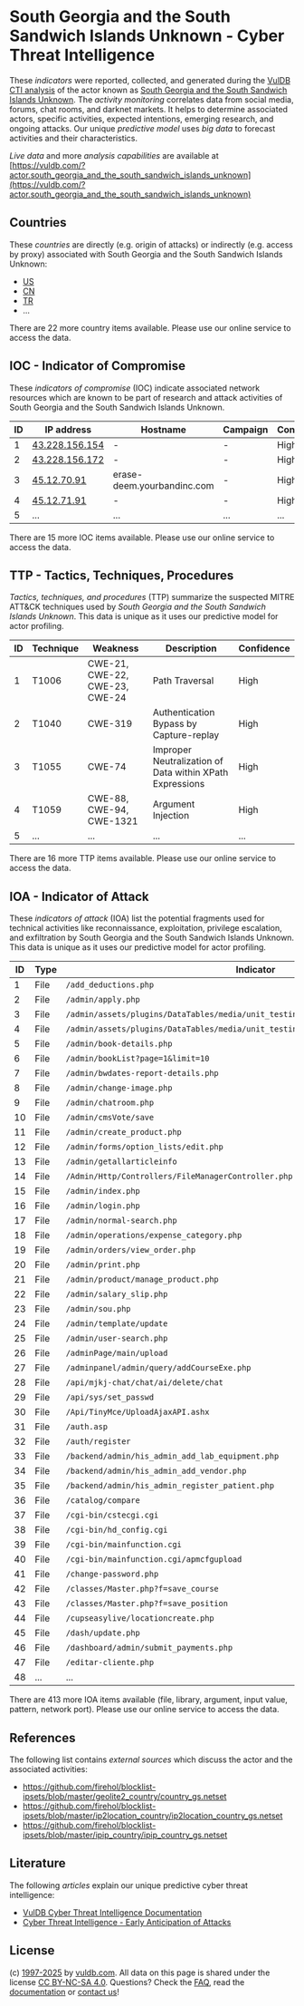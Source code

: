 # South Georgia and the South Sandwich Islands Unknown - Cyber Threat Intelligence

These _indicators_ were reported, collected, and generated during the [VulDB CTI analysis](https://vuldb.com/?kb.cti) of the actor known as [South Georgia and the South Sandwich Islands Unknown](https://vuldb.com/?actor.south_georgia_and_the_south_sandwich_islands_unknown). The _activity monitoring_ correlates data from social media, forums, chat rooms, and darknet markets. It helps to determine associated actors, specific activities, expected intentions, emerging research, and ongoing attacks. Our unique _predictive model_ uses _big data_ to forecast activities and their characteristics.

_Live data_ and more _analysis capabilities_ are available at [https://vuldb.com/?actor.south_georgia_and_the_south_sandwich_islands_unknown](https://vuldb.com/?actor.south_georgia_and_the_south_sandwich_islands_unknown)

## Countries

These _countries_ are directly (e.g. origin of attacks) or indirectly (e.g. access by proxy) associated with South Georgia and the South Sandwich Islands Unknown:

* [US](https://vuldb.com/?country.us)
* [CN](https://vuldb.com/?country.cn)
* [TR](https://vuldb.com/?country.tr)
* ...

There are 22 more country items available. Please use our online service to access the data.

## IOC - Indicator of Compromise

These _indicators of compromise_ (IOC) indicate associated network resources which are known to be part of research and attack activities of South Georgia and the South Sandwich Islands Unknown.

ID | IP address | Hostname | Campaign | Confidence
-- | ---------- | -------- | -------- | ----------
1 | [43.228.156.154](https://vuldb.com/?ip.43.228.156.154) | - | - | High
2 | [43.228.156.172](https://vuldb.com/?ip.43.228.156.172) | - | - | High
3 | [45.12.70.91](https://vuldb.com/?ip.45.12.70.91) | erase-deem.yourbandinc.com | - | High
4 | [45.12.71.91](https://vuldb.com/?ip.45.12.71.91) | - | - | High
5 | ... | ... | ... | ...

There are 15 more IOC items available. Please use our online service to access the data.

## TTP - Tactics, Techniques, Procedures

_Tactics, techniques, and procedures_ (TTP) summarize the suspected MITRE ATT&CK techniques used by _South Georgia and the South Sandwich Islands Unknown_. This data is unique as it uses our predictive model for actor profiling.

ID | Technique | Weakness | Description | Confidence
-- | --------- | -------- | ----------- | ----------
1 | T1006 | CWE-21, CWE-22, CWE-23, CWE-24 | Path Traversal | High
2 | T1040 | CWE-319 | Authentication Bypass by Capture-replay | High
3 | T1055 | CWE-74 | Improper Neutralization of Data within XPath Expressions | High
4 | T1059 | CWE-88, CWE-94, CWE-1321 | Argument Injection | High
5 | ... | ... | ... | ...

There are 16 more TTP items available. Please use our online service to access the data.

## IOA - Indicator of Attack

These _indicators of attack_ (IOA) list the potential fragments used for technical activities like reconnaissance, exploitation, privilege escalation, and exfiltration by South Georgia and the South Sandwich Islands Unknown. This data is unique as it uses our predictive model for actor profiling.

ID | Type | Indicator | Confidence
-- | ---- | --------- | ----------
1 | File | `/add_deductions.php` | High
2 | File | `/admin/apply.php` | High
3 | File | `/admin/assets/plugins/DataTables/media/unit_testing/templates/complex_header_2.php` | High
4 | File | `/admin/assets/plugins/DataTables/media/unit_testing/templates/empty_table.php` | High
5 | File | `/admin/book-details.php` | High
6 | File | `/admin/bookList?page=1&limit=10` | High
7 | File | `/admin/bwdates-report-details.php` | High
8 | File | `/admin/change-image.php` | High
9 | File | `/admin/chatroom.php` | High
10 | File | `/admin/cmsVote/save` | High
11 | File | `/admin/create_product.php` | High
12 | File | `/admin/forms/option_lists/edit.php` | High
13 | File | `/admin/getallarticleinfo` | High
14 | File | `/Admin/Http/Controllers/FileManagerController.php` | High
15 | File | `/admin/index.php` | High
16 | File | `/admin/login.php` | High
17 | File | `/admin/normal-search.php` | High
18 | File | `/admin/operations/expense_category.php` | High
19 | File | `/admin/orders/view_order.php` | High
20 | File | `/admin/print.php` | High
21 | File | `/admin/product/manage_product.php` | High
22 | File | `/admin/salary_slip.php` | High
23 | File | `/admin/sou.php` | High
24 | File | `/admin/template/update` | High
25 | File | `/admin/user-search.php` | High
26 | File | `/adminPage/main/upload` | High
27 | File | `/adminpanel/admin/query/addCourseExe.php` | High
28 | File | `/api/mjkj-chat/chat/ai/delete/chat` | High
29 | File | `/api/sys/set_passwd` | High
30 | File | `/Api/TinyMce/UploadAjaxAPI.ashx` | High
31 | File | `/auth.asp` | Medium
32 | File | `/auth/register` | High
33 | File | `/backend/admin/his_admin_add_lab_equipment.php` | High
34 | File | `/backend/admin/his_admin_add_vendor.php` | High
35 | File | `/backend/admin/his_admin_register_patient.php` | High
36 | File | `/catalog/compare` | High
37 | File | `/cgi-bin/cstecgi.cgi` | High
38 | File | `/cgi-bin/hd_config.cgi` | High
39 | File | `/cgi-bin/mainfunction.cgi` | High
40 | File | `/cgi-bin/mainfunction.cgi/apmcfgupload` | High
41 | File | `/change-password.php` | High
42 | File | `/classes/Master.php?f=save_course` | High
43 | File | `/classes/Master.php?f=save_position` | High
44 | File | `/cupseasylive/locationcreate.php` | High
45 | File | `/dash/update.php` | High
46 | File | `/dashboard/admin/submit_payments.php` | High
47 | File | `/editar-cliente.php` | High
48 | ... | ... | ...

There are 413 more IOA items available (file, library, argument, input value, pattern, network port). Please use our online service to access the data.

## References

The following list contains _external sources_ which discuss the actor and the associated activities:

* https://github.com/firehol/blocklist-ipsets/blob/master/geolite2_country/country_gs.netset
* https://github.com/firehol/blocklist-ipsets/blob/master/ip2location_country/ip2location_country_gs.netset
* https://github.com/firehol/blocklist-ipsets/blob/master/ipip_country/ipip_country_gs.netset

## Literature

The following _articles_ explain our unique predictive cyber threat intelligence:

* [VulDB Cyber Threat Intelligence Documentation](https://vuldb.com/?kb.cti)
* [Cyber Threat Intelligence - Early Anticipation of Attacks](https://www.scip.ch/en/?labs.20201022)

## License

(c) [1997-2025](https://vuldb.com/?kb.changelog) by [vuldb.com](https://vuldb.com/?kb.about). All data on this page is shared under the license [CC BY-NC-SA 4.0](https://creativecommons.org/licenses/by-nc-sa/4.0/). Questions? Check the [FAQ](https://vuldb.com/?kb.faq), read the [documentation](https://vuldb.com/?kb) or [contact us](https://vuldb.com/?contact)!
